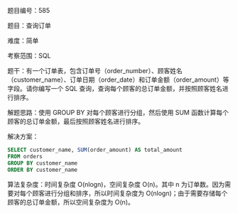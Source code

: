题目编号：585

题目：查询订单

难度：简单

考察范围：SQL

题干：有一个订单表，包含订单号（order_number）、顾客姓名（customer_name）、订单日期（order_date）和订单金额（order_amount）等字段。请你编写一个 SQL 查询，查询每个顾客的总订单金额，并按照顾客姓名进行排序。

解题思路：使用 GROUP BY 对每个顾客进行分组，然后使用 SUM 函数计算每个顾客的总订单金额，最后按照顾客姓名进行排序。

解决方案：

```sql
SELECT customer_name, SUM(order_amount) AS total_amount
FROM orders
GROUP BY customer_name
ORDER BY customer_name
```

算法复杂度：时间复杂度 O(nlogn)，空间复杂度 O(n)。其中 n 为订单数。因为需要对每个顾客进行分组和排序，所以时间复杂度为 O(nlogn)；由于需要存储每个顾客的总订单金额，所以空间复杂度为 O(n)。